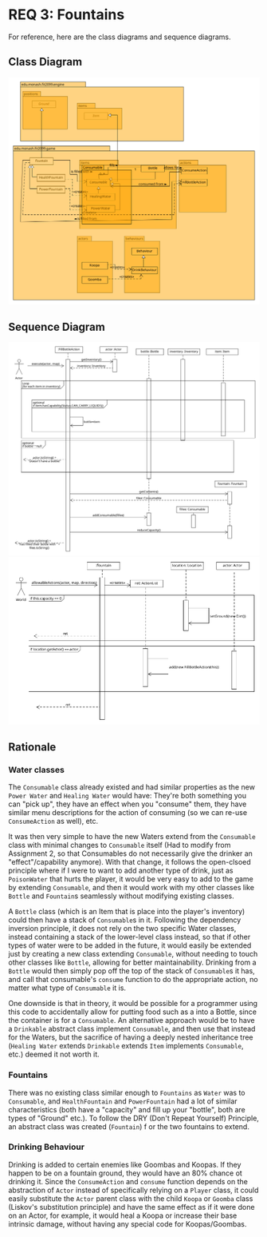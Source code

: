 # REQ 3: Fountains

For reference, here are the class diagrams and sequence diagrams.

## Class Diagram

![ass 3 req3 class](./Ass3_REQ3_class.png "Ass 3 REQ1 Class Diagram")

## Sequence Diagram

![ass 3 req3 sequence_01](./Ass3_REQ3_sequence_01.png "Ass 3 REQ3 Sequence Diagram 1")
![ass 3 req3 sequence_02](./Ass3_REQ3_sequence_02.png "Ass 3 REQ3 Sequence Diagram 1")

## Rationale  
### Water classes
The `Consumable` class already existed and had similar properties as the new `Power Water` and `Healing Water` would have:
They're both something you can "pick up", they have an effect when you "consume" them, they have similar menu
descriptions for the action of consuming (so we can re-use `ConsumeAction` as well), etc.

It was then very simple to have the new Waters extend from the `Consumable` class with minimal changes to `Consumable` 
itself (Had to modify from Assignment 2, so that Consumables do not necessarily give the drinker an "effect"/capability
anymore). With that change, it follows the open-clsoed principle where if I were to want to add another type of drink,
just as `PoisonWater` that hurts the player, it would be very easy to add to the game by extending `Consumable`, and
then it would work with my other classes like `Bottle` and `Fountain`s seamlessly without modifying existing classes.

A `Bottle` class (which is an Item that is place into the player's inventory) 
could then have a stack of `Consumable`s in it. Following the dependency inversion principle, it does
not rely on the two specific Water classes, instead containing a stack of the lower-level class instead, so that
if other types of water were to be added in the future, it would easily be extended just by creating a new class
extending `Consumable`, without needing to touch other classes like `Bottle`, allowing for better maintainability.
Drinking from a `Bottle` would then simply pop off the top of the stack of `Consumable`s it has, and call that consumable's
`consume` function to do the appropriate action, no matter what type of `Consumable` it is.

One downside is that in theory, it would be possible
for a programmer using this code to accidentally allow for putting food such as a into a Bottle, since the container
is for a `Consumable`. An alternative approach would be to have a `Drinkable` abstract class implement `Consumable`,
and then use that instead for the Waters, but the sacrifice of having a deeply nested inheritance tree (`Healing Water`
extends `Drinkable` extends `Item` implements `Consumable`, etc.) deemed it not worth it.

### Fountains
There was no existing class similar enough to `Fountains` as `Water` was to `Consumable`, and `HealthFountain` and
`PowerFountain` had a lot of similar characteristics (both have a "capacity" and fill up your "bottle", both are types 
of "Ground" etc.). To follow the DRY (Don't Repeat Yourself) Principle, an abstract class was created (`Fountain`) f
or the two fountains to extend.

### Drinking Behaviour
Drinking is added to certain enemies like Goombas and Koopas. If they happen to be on a fountain
ground, they would have an 80% chance ot drinking it. Since the `ConsumeAction` and `consume` function depends
on the abstraction of `Actor` instead of specifically relying on a `Player` class, it could easily substitute
the `Actor` parent class with the child `Koopa` or `Goomba` class (Liskov's substitution principle) and have
the same effect as if it were done on an Actor, for example, it would heal a Koopa or increase their base intrinsic
damage, without having any special code for Koopas/Goombas.